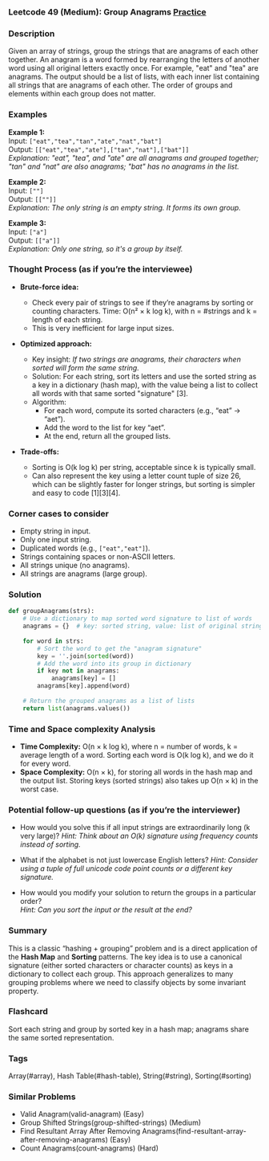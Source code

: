 ### Leetcode 49 (Medium): Group Anagrams [Practice](https://leetcode.com/problems/group-anagrams)

### Description  
Given an array of strings, group the strings that are anagrams of each other together. An anagram is a word formed by rearranging the letters of another word using all original letters exactly once. For example, "eat" and "tea" are anagrams. The output should be a list of lists, with each inner list containing all strings that are anagrams of each other. The order of groups and elements within each group does not matter.

### Examples  

**Example 1:**  
Input: `["eat","tea","tan","ate","nat","bat"]`  
Output: `[["eat","tea","ate"],["tan","nat"],["bat"]]`  
*Explanation: "eat", "tea", and "ate" are all anagrams and grouped together; "tan" and "nat" are also anagrams; "bat" has no anagrams in the list.*

**Example 2:**  
Input: `[""]`  
Output: `[[""]]`  
*Explanation: The only string is an empty string. It forms its own group.*

**Example 3:**  
Input: `["a"]`  
Output: `[["a"]]`  
*Explanation: Only one string, so it's a group by itself.*

### Thought Process (as if you’re the interviewee)  
- **Brute-force idea:**  
  - Check every pair of strings to see if they’re anagrams by sorting or counting characters. Time: O(n² × k log k), with n = #strings and k = length of each string.
  - This is very inefficient for large input sizes.

- **Optimized approach:**  
  - Key insight: *If two strings are anagrams, their characters when sorted will form the same string.*  
  - Solution: For each string, sort its letters and use the sorted string as a key in a dictionary (hash map), with the value being a list to collect all words with that same sorted "signature" [3].
  - Algorithm:
    - For each word, compute its sorted characters (e.g., “eat” → “aet”).
    - Add the word to the list for key “aet”.
    - At the end, return all the grouped lists.

- **Trade-offs:**  
  - Sorting is O(k log k) per string, acceptable since k is typically small.
  - Can also represent the key using a letter count tuple of size 26, which can be slightly faster for longer strings, but sorting is simpler and easy to code [1][3][4].

### Corner cases to consider  
- Empty string in input.
- Only one input string.
- Duplicated words (e.g., `["eat","eat"]`).
- Strings containing spaces or non-ASCII letters.
- All strings unique (no anagrams).
- All strings are anagrams (large group).

### Solution

```python
def groupAnagrams(strs):
    # Use a dictionary to map sorted word signature to list of words
    anagrams = {}  # key: sorted string, value: list of original strings
    
    for word in strs:
        # Sort the word to get the "anagram signature"
        key = ''.join(sorted(word))
        # Add the word into its group in dictionary
        if key not in anagrams:
            anagrams[key] = []
        anagrams[key].append(word)
    
    # Return the grouped anagrams as a list of lists
    return list(anagrams.values())
```

### Time and Space complexity Analysis  

- **Time Complexity:** O(n × k log k), where n = number of words, k = average length of a word. Sorting each word is O(k log k), and we do it for every word.
- **Space Complexity:** O(n × k), for storing all words in the hash map and the output list. Storing keys (sorted strings) also takes up O(n × k) in the worst case.

### Potential follow-up questions (as if you’re the interviewer)  

- How would you solve this if all input strings are extraordinarily long (k very large)?
  *Hint: Think about an O(k) signature using frequency counts instead of sorting.*

- What if the alphabet is not just lowercase English letters?
  *Hint: Consider using a tuple of full unicode code point counts or a different key signature.*

- How would you modify your solution to return the groups in a particular order?  
  *Hint: Can you sort the input or the result at the end?*

### Summary
This is a classic “hashing + grouping” problem and is a direct application of the **Hash Map** and **Sorting** patterns. The key idea is to use a canonical signature (either sorted characters or character counts) as keys in a dictionary to collect each group. This approach generalizes to many grouping problems where we need to classify objects by some invariant property.


### Flashcard
Sort each string and group by sorted key in a hash map; anagrams share the same sorted representation.

### Tags
Array(#array), Hash Table(#hash-table), String(#string), Sorting(#sorting)

### Similar Problems
- Valid Anagram(valid-anagram) (Easy)
- Group Shifted Strings(group-shifted-strings) (Medium)
- Find Resultant Array After Removing Anagrams(find-resultant-array-after-removing-anagrams) (Easy)
- Count Anagrams(count-anagrams) (Hard)